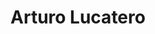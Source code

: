 ---
title: Arturo Lucatero
description: "Senior Program Manager at Microsoft"
image: "/assets/img/team/donors/arturo-lucatero.jpeg"
linkedin: https://www.linkedin.com/in/arturo-lucatero/
categories:
  - patreon-core
---
